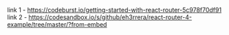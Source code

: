 link 1 - https://codeburst.io/getting-started-with-react-router-5c978f70df91
link 2 - https://codesandbox.io/s/github/eh3rrera/react-router-4-example/tree/master/?from-embed